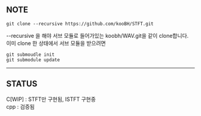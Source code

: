 ## NOTE

```git clone --recursive https://github.com/kooBH/STFT.git```

--recursive 을 해야 서브 모듈로 들어가있는 koobh/WAV.git을 같이 clone합니다.
이미 clone 한 상태에서 서브 모듈을 받으려면
```
git submoudle init
git submodule update
```

---

## STATUS

C[WIP] : STFT만 구현됨, ISTFT 구현중  
cpp    : 검증됨
